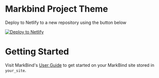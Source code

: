 # Markbind Project Theme

Deploy to Netlify to a new repository using the button below

[![Deploy to Netlify](https://www.netlify.com/img/deploy/button.svg)](https://app.netlify.com/start/deploy?repository=https://github.com/MarkBind/init-project-netlify)

# Getting Started

Visit MarkBind's [User Guide](https://markbind.org/userGuide/index.html) to get started on your MarkBind site stored in `your_site`.
